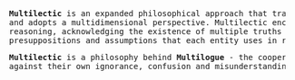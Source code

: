 <pre>
  <b>Multilectic</b> is an expanded philosophical approach that transcends the binary structure of discourse 
  and adopts a multidimensional perspective. Multilectic encourages thinkers to engage in parallel lines of 
  reasoning, acknowledging the existence of multiple truths based on various subsets of facts, individual 
  presuppositions and assumptions that each entity uses in reasoning.
</pre>
<pre>
  <b>Multilectic</b> is a philosophy behind <b>Multilogue</b> - the cooperative game of reasoning entities
  against their own ignorance, confusion and misunderstanding.
</pre>
